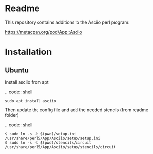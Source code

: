 Readme
======

This repository contains additions to the Asciio perl program:

https://metacpan.org/pod/App::Asciio

Installation
============

Ubuntu
------

Install asciio from apt

.. code:: shell

    sudo apt install asciio

Then update the config file and add the needed stencils (from readme folder)

.. code:: shell

    $ sudo ln -s -b $(pwd)/setup.ini /usr/share/perl5/App/Asciio/setup/setup.ini
    $ sudo ln -s -b $(pwd)/stencils/circuit /usr/share/perl5/App/Asciio/setup/stencils/circuit

